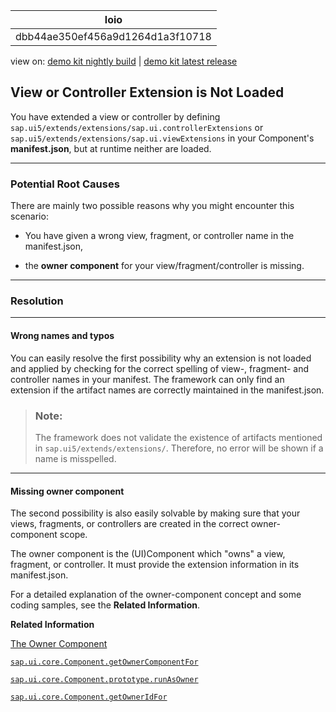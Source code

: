<!-- loiodbb44ae350ef456a9d1264d1a3f10718 -->

| loio |
| -----|
| dbb44ae350ef456a9d1264d1a3f10718 |

<div id="loio">

view on: [demo kit nightly build](https://sdk.openui5.org/nightly/#/topic/dbb44ae350ef456a9d1264d1a3f10718) | [demo kit latest release](https://sdk.openui5.org/topic/dbb44ae350ef456a9d1264d1a3f10718)</div>

## View or Controller Extension is Not Loaded

You have extended a view or controller by defining `sap.ui5/extends/extensions/sap.ui.controllerExtensions` or `sap.ui5/extends/extensions/sap.ui.viewExtensions` in your Component's **manifest.json**, but at runtime neither are loaded.

***

### Potential Root Causes

There are mainly two possible reasons why you might encounter this scenario:

-   You have given a wrong view, fragment, or controller name in the manifest.json,

-   the **owner component** for your view/fragment/controller is missing.


***

### Resolution

***

#### Wrong names and typos

You can easily resolve the first possibility why an extension is not loaded and applied by checking for the correct spelling of view-, fragment- and controller names in your manifest. The framework can only find an extension if the artifact names are correctly maintained in the manifest.json.

> ### Note:  
> The framework does not validate the existence of artifacts mentioned in `sap.ui5/extends/extensions/`. Therefore, no error will be shown if a name is misspelled.

***

#### Missing owner component

The second possibility is also easily solvable by making sure that your views, fragments, or controllers are created in the correct owner-component scope.

The owner component is the \(UI\)Component which "owns" a view, fragment, or controller. It must provide the extension information in its manifest.json.

For a detailed explanation of the owner-component concept and some coding samples, see the **Related Information**.

**Related Information**  


[The Owner Component](The_Owner_Component_a7a3138.md "If you wish to extend your view or controller, you must define the extension in the manifest.json of their owner component.")

[`sap.ui.core.Component.getOwnerComponentFor`](https://sdk.openui5.org/api/sap.ui.core.Component/methods/sap.ui.core.Component.getOwnerComponentFor)

[`sap.ui.core.Component.prototype.runAsOwner`](https://sdk.openui5.org/api/sap.ui.core.Component/methods/runAsOwner)

[`sap.ui.core.Component.getOwnerIdFor`](https://sdk.openui5.org/api/sap.ui.core.Component/methods/sap.ui.core.Component.getOwnerIdFor)


